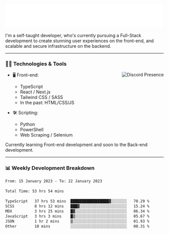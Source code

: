 <img src="assets/wave.svg" alt=":wave:" />

I'm a self-taught developer, who's currently pursuing a Full-Stack development to create stunning user experiences on the front-end, and scalable and secure infrastructure on the backend.

---

### 🧑‍💻 Technologies & Tools

<a href="https://discord.com/users/414304208649453568" target="_blank" rel="nofollow">
   <img src="https://lanyard-profile-readme.vercel.app/api/414304208649453568?idleMessage=Probably%20doing%20something%20else..." alt="Discord Presence" align="right">
</a>

- 🖥️ Front-end:

  - TypeScript
  - React / Next.js
  - Tailwind CSS / SASS
  - In the past: HTML/CSS/JS

- 🛠 Scripting:

  - Python
  - PowerShell
  - Web Scraping / Selenium

Currently learning Front-end development and soon to the Back-end development.

---

### 📊 Weekly Development Breakdown

<!-- ![ccrsxx's GitHub Stats](https://github-readme-stats.vercel.app/api?username=ccrsxx&count_private=true&theme=tokyonight) -->
<!-- ![ccrsxx's Top Langs](https://github-readme-stats.vercel.app/api/top-langs/?username=ccrsxx&hide=lua,java,html&theme=tokyonight) -->

<!--START_SECTION:waka-->

```text
From: 15 January 2023 - To: 22 January 2023

Total Time: 53 hrs 54 mins

TypeScript   37 hrs 53 mins  █████████████████▓░░░░░░░   70.29 %
SCSS         8 hrs 12 mins   ███▓░░░░░░░░░░░░░░░░░░░░░   15.24 %
MDX          3 hrs 25 mins   █▓░░░░░░░░░░░░░░░░░░░░░░░   06.34 %
JavaScript   3 hrs 3 mins    █▒░░░░░░░░░░░░░░░░░░░░░░░   05.67 %
JSON         1 hr 2 mins     ▒░░░░░░░░░░░░░░░░░░░░░░░░   01.93 %
Other        10 mins         ░░░░░░░░░░░░░░░░░░░░░░░░░   00.31 %
```

<!--END_SECTION:waka-->
